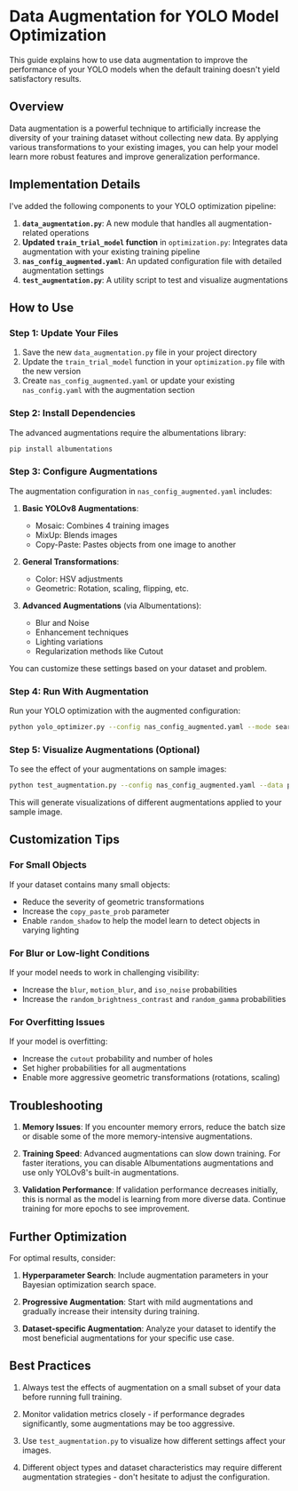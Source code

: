 # Data Augmentation for YOLO Model Optimization

This guide explains how to use data augmentation to improve the performance of your YOLO models when the default training doesn't yield satisfactory results.

## Overview

Data augmentation is a powerful technique to artificially increase the diversity of your training dataset without collecting new data. By applying various transformations to your existing images, you can help your model learn more robust features and improve generalization performance.

## Implementation Details

I've added the following components to your YOLO optimization pipeline:

1. **`data_augmentation.py`**: A new module that handles all augmentation-related operations
2. **Updated `train_trial_model` function** in `optimization.py`: Integrates data augmentation with your existing training pipeline
3. **`nas_config_augmented.yaml`**: An updated configuration file with detailed augmentation settings
4. **`test_augmentation.py`**: A utility script to test and visualize augmentations

## How to Use

### Step 1: Update Your Files

1. Save the new `data_augmentation.py` file in your project directory
2. Update the `train_trial_model` function in your `optimization.py` file with the new version
3. Create `nas_config_augmented.yaml` or update your existing `nas_config.yaml` with the augmentation section

### Step 2: Install Dependencies

The advanced augmentations require the albumentations library:

```bash
pip install albumentations
```

### Step 3: Configure Augmentations

The augmentation configuration in `nas_config_augmented.yaml` includes:

1. **Basic YOLOv8 Augmentations**:
   - Mosaic: Combines 4 training images
   - MixUp: Blends images
   - Copy-Paste: Pastes objects from one image to another

2. **General Transformations**:
   - Color: HSV adjustments
   - Geometric: Rotation, scaling, flipping, etc.

3. **Advanced Augmentations** (via Albumentations):
   - Blur and Noise
   - Enhancement techniques
   - Lighting variations
   - Regularization methods like Cutout

You can customize these settings based on your dataset and problem.

### Step 4: Run With Augmentation

Run your YOLO optimization with the augmented configuration:

```bash
python yolo_optimizer.py --config nas_config_augmented.yaml --mode search
```

### Step 5: Visualize Augmentations (Optional)

To see the effect of your augmentations on sample images:

```bash
python test_augmentation.py --config nas_config_augmented.yaml --data path/to/data.yaml --image path/to/sample/image.jpg
```

This will generate visualizations of different augmentations applied to your sample image.

## Customization Tips

### For Small Objects

If your dataset contains many small objects:
- Reduce the severity of geometric transformations
- Increase the `copy_paste_prob` parameter
- Enable `random_shadow` to help the model learn to detect objects in varying lighting

### For Blur or Low-light Conditions

If your model needs to work in challenging visibility:
- Increase the `blur`, `motion_blur`, and `iso_noise` probabilities
- Increase the `random_brightness_contrast` and `random_gamma` probabilities

### For Overfitting Issues

If your model is overfitting:
- Increase the `cutout` probability and number of holes
- Set higher probabilities for all augmentations
- Enable more aggressive geometric transformations (rotations, scaling)

## Troubleshooting

1. **Memory Issues**: If you encounter memory errors, reduce the batch size or disable some of the more memory-intensive augmentations.

2. **Training Speed**: Advanced augmentations can slow down training. For faster iterations, you can disable Albumentations augmentations and use only YOLOv8's built-in augmentations.

3. **Validation Performance**: If validation performance decreases initially, this is normal as the model is learning from more diverse data. Continue training for more epochs to see improvement.

## Further Optimization

For optimal results, consider:

1. **Hyperparameter Search**: Include augmentation parameters in your Bayesian optimization search space.

2. **Progressive Augmentation**: Start with mild augmentations and gradually increase their intensity during training.

3. **Dataset-specific Augmentation**: Analyze your dataset to identify the most beneficial augmentations for your specific use case.

## Best Practices

1. Always test the effects of augmentation on a small subset of your data before running full training.

2. Monitor validation metrics closely - if performance degrades significantly, some augmentations may be too aggressive.

3. Use `test_augmentation.py` to visualize how different settings affect your images.

4. Different object types and dataset characteristics may require different augmentation strategies - don't hesitate to adjust the configuration.
